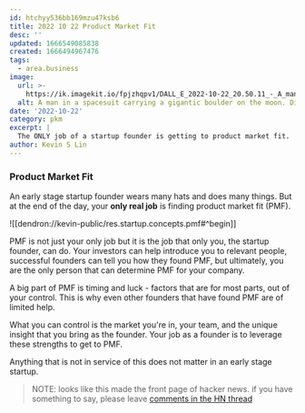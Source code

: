 ```yaml
---
id: htchyy536bb169mzu47ksb6
title: 2022 10 22 Product Market Fit
desc: ''
updated: 1666549085838
created: 1666494967476
tags:
  - area.business
image:
  url: >-
    https://ik.imagekit.io/fpjzhqpv1/DALL_E_2022-10-22_20.50.11_-_A_man_in_a_spacesuit_carrying_a_gigantic_boulder_on_the_moon._Digital_art._N3CHT2llS.png?ik-sdk-version=javascript-1.4.3&updatedAt=1666497087674
  alt: A man in a spacesuit carrying a gigantic boulder on the moon. Digital art.
date: '2022-10-22'
category: pkm
excerpt: |
  The ONLY job of a startup founder is getting to product market fit.
author: Kevin S Lin
---
```


### Product Market Fit

An early stage startup founder wears many hats and does many things. But at the end of the day, your **only real job** is finding product market fit (PMF). 

![[dendron://kevin-public/res.startup.concepts.pmf#^begin]]

PMF is not just your only job but it is the job that only you, the startup founder, can do. Your investors can help introduce you to relevant people, successful founders can tell you how they found PMF, but ultimately, you are the only person that can determine PMF for your company. 

A big part of PMF is timing and luck - factors that are for most parts, out of your control. This is why even other founders that have found PMF are of limited help. 

What you can control is the market you're in, your team, and the unique insight that you bring as the founder. Your job as a founder is to leverage these strengths to get to PMF. 

Anything that is not in service of this does not matter in an early stage startup. 

> NOTE: looks like this made the front page of hacker news. if you have something to say, please leave [comments in the HN thread](https://news.ycombinator.com/item?id=33308135)